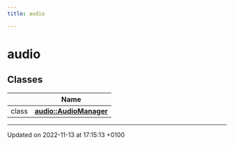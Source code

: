 ```yaml
---
title: audio

---
```


# audio



## Classes

|                | Name           |
| -------------- | -------------- |
| class | **[audio::AudioManager](Classes/classaudio_1_1_audio_manager.md)**  |






-------------------------------

Updated on 2022-11-13 at 17:15:13 +0100